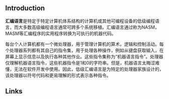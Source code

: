 ## Introduction

**汇编语言**是特定于特定计算机体系结构的计算机或其他可编程设备的低级编程语言，而大多数高级编程语言通常可跨多个系统移植。汇编语言通过称为NASM，MASM等汇编程序的实用程序转换为可执行的机器代码。

每台个人计算机都有一个微处理器，用于管理计算机的算术，逻辑和控制活动。每个处理器系列都有其自己的指令集，用于处理各种操作，例如从键盘获取输入，在屏幕上显示信息以及执行各种其他作业。这些指令集称为“机器语言指令”。处理器仅理解机器语言指令，这些机器指令是1和0的字符串。但是，机器语言太晦涩难懂，无法在软件开发中使用。因此，低级汇编语言是为特定的处理器家族设计的，该处理器以符号代码和更易理解的形式表示各种指令。





## Links


